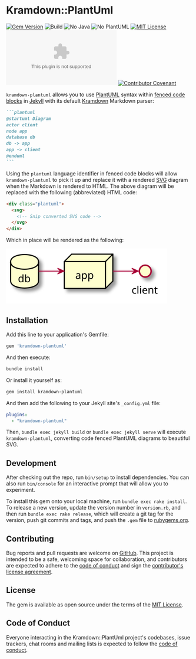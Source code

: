 # Kramdown::PlantUml

[![Gem Version][gem-badge]][gem-url]
![Build][build-badge]
![No Java][no-java-build-badge]
![No PlantUML][no-plantuml-badge]
[![MIT License][license-badge]][license]
[![CLA assistant][cla-badge]][cla]
[![Contributor Covenant][coc-badge]][coc]

`kramdown-plantuml` allows you to use [PlantUML][plantuml] syntax within [fenced
code blocks][fenced] in [Jekyll] with its default [Kramdown][kramdown] Markdown
parser:

````md
```plantuml
@startuml Diagram
actor client
node app
database db
db -> app
app -> client
@enduml
```
````

Using the `plantuml` language identifier in fenced code blocks will allow
`kramdown-plantuml` to pick it up and replace it with a rendered [SVG][svg]
diagram when the Markdown is rendered to HTML. The above diagram will be
replaced with the following (abbreviated) HTML code:

```html
<div class="plantuml">
  <svg>
    <!-- Snip converted SVG code -->
  </svg>
</div>
```

Which in place will be rendered as the following:

![Rendered SVG Diagram][diagram-svg]

## Installation

Add this line to your application's Gemfile:

```ruby
gem 'kramdown-plantuml'
```

And then execute:

```sh
bundle install
```

Or install it yourself as:

```sh
gem install kramdown-plantuml
```

And then add the following to your Jekyll site's `_config.yml` file:

```yaml
plugins:
  - "kramdown-plantuml"
```

Then, `bundle exec jekyll build` or `bundle exec jekyll serve` will execute
`kramdown-plantuml`, converting code fenced PlantUML diagrams to beautiful
SVG.

## Development

After checking out the repo, run `bin/setup` to install dependencies. You can
also run `bin/console` for an interactive prompt that will allow you to
experiment.

To install this gem onto your local machine, run `bundle exec rake install`. To
release a new version, update the version number in `version.rb`, and then run
`bundle exec rake release`, which will create a git tag for the version, push
git commits and tags, and push the `.gem` file to [rubygems.org][gems].

## Contributing

Bug reports and pull requests are welcome on [GitHub][github]. This project is
intended to be a safe, welcoming space for collaboration, and contributors are
expected to adhere to the [code of conduct][coc] and sign the [contributor's
license agreement][cla].

## License

The gem is available as open source under the terms of the [MIT
License][license].

## Code of Conduct

Everyone interacting in the Kramdown::PlantUml project's codebases, issue trackers, chat rooms and mailing lists is expected to follow the [code of conduct](https://github.com/[USERNAME]/kramdown-plantuml/blob/master/CODE_OF_CONDUCT.md).

[plantuml]: https://plantuml.com/
[jekyll]: https://jekyllrb.com/
[kramdown]: https://kramdown.gettalong.org/
[gems]: https://rubygems.org
[github]: https://github.com/SwedbankPay/kramdown-plantuml/
[coc]: CODE_OF_CONDUCT.md
[coc-badge]: https://img.shields.io/badge/Contributor%20Covenant-v2.0%20adopted-ff69b4.svg
[cla]: https://cla-assistant.io/SwedbankPay/kramdown-plantuml
[cla-badge]: https://cla-assistant.io/readme/badge/SwedbankPay/design.swedbankpay.com
[license]: https://opensource.org/licenses/MIT
[license-badge]: https://img.shields.io/github/license/SwedbankPay/kramdown-plantuml
[fenced]: https://www.markdownguide.org/extended-syntax/#syntax-highlighting
[svg]: https://developer.mozilla.org/en-US/docs/Web/SVG
[diagram-svg]: spec/diagram.svg
[gem-badge]: https://badge.fury.io/rb/kramdown-plantuml.svg
[gem-url]: https://rubygems.org/gems/kramdown-plantuml
[build-badge]: https://github.com/SwedbankPay/kramdown-plantuml/workflows/Ruby%20Gem/badge.svg?branch=master
[no-java-build-badge]: https://github.com/SwedbankPay/kramdown-plantuml/workflows/No%20Java/badge.svg?branch=master
[no-plantuml-badge]: https://github.com/SwedbankPay/kramdown-plantuml/workflows/No%20PlantUML/badge.svg?branch=master

